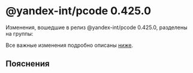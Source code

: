 # @yandex-int/pcode 0.425.0

<!-- ЧЕЛОВЕЧЕСКОЕ ВСТУПЛЕНИЕ -->

Изменения, вошедшие в релиз @yandex-int/pcode 0.425.0, разделены на группы:

Все важные изменения подробно описаны [ниже](#Пояснения).

## Пояснения

